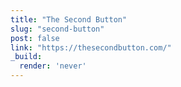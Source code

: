 ```yaml
---
title: "The Second Button"
slug: "second-button"
post: false
link: "https://thesecondbutton.com/"
_build:
  render: 'never'
---
```



